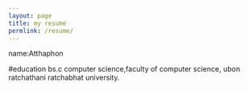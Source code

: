 ```yaml
---
layout: page
title: my resume
permlink: /resume/
---
```


name:Atthaphon

#education 
bs.c computer science,faculty of computer science, ubon ratchathani ratchabhat university.
